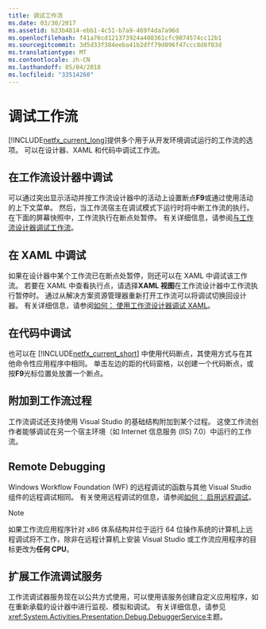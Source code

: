 ```yaml
---
title: 调试工作流
ms.date: 03/30/2017
ms.assetid: b23b4814-ebb1-4c51-b7a9-469f4da7a96d
ms.openlocfilehash: f41a76cd121373924a408361cfc9074574cc12b1
ms.sourcegitcommit: 3d5d33f384eeba41b2dff79d096f47ccc8d8f03d
ms.translationtype: MT
ms.contentlocale: zh-CN
ms.lasthandoff: 05/04/2018
ms.locfileid: "33514260"
---
```

# <a name="debugging-workflows"></a>调试工作流
[!INCLUDE[netfx_current_long](../../../includes/netfx-current-long-md.md)]提供多个用于从开发环境调试运行的工作流的选项。 可以在设计器、XAML 和代码中调试工作流。  
  
## <a name="debugging-in-the-workflow-designer"></a>在工作流设计器中调试  
 可以通过突出显示活动并按工作流设计器中的活动上设置断点**F9**或通过使用活动的上下文菜单。 然后，当工作流宿主在调试模式下运行时将中断工作流的执行。 在下面的屏幕快照中，工作流执行在断点处暂停。 有关详细信息，请参阅[与工作流设计器调试工作流](/visualstudio/workflow-designer/debugging-workflows-with-the-workflow-designer)。  
  
## <a name="debugging-in-xaml"></a>在 XAML 中调试  
 如果在设计器中某个工作流已在断点处暂停，则还可以在 XAML 中调试该工作流。 若要在 XAML 中查看执行点，请选择**XAML 视图**在工作流设计器中工作流执行暂停时。 通过从解决方案资源管理器重新打开工作流可以将调试切换回设计器。 有关详细信息，请参阅[如何： 使用工作流设计器调试 XAML](/visualstudio/workflow-designer/how-to-debug-xaml-with-the-workflow-designer)。  
  
## <a name="debugging-in-code"></a>在代码中调试  
 也可以在 [!INCLUDE[netfx_current_short](../../../includes/netfx-current-short-md.md)] 中使用代码断点，其使用方式与在其他命令性应用程序中相同。 单击左边的距的代码窗格，以创建一个代码断点，或按**F9**光标位置处放置一个断点。  
  
## <a name="attaching-to-a-workflow-process"></a>附加到工作流过程  
 工作流调试还支持使用 Visual Studio 的基础结构附加到某个过程。 这使工作流创作者能够调试在另一个宿主环境（如 Internet 信息服务 (IIS) 7.0）中运行的工作流。  
  
## <a name="remote-debugging"></a>Remote Debugging  
 Windows Workflow Foundation (WF) 的远程调试的函数与其他 Visual Studio 组件的远程调试相同。 有关使用远程调试的信息，请参阅[如何： 启用远程调试](http://go.microsoft.com/fwlink/?LinkId=196257)。  
  
> [!NOTE]
>  如果工作流应用程序针对 x86 体系结构并位于运行 64 位操作系统的计算机上远程调试将不工作，除非在远程计算机上安装 Visual Studio 或工作流应用程序的目标更改为**任何 CPU**。  
  
## <a name="extending-the-workflow-debugging-service"></a>扩展工作流调试服务  
 工作流调试器服务现在以公共方式使用，可以使用该服务创建自定义应用程序，如在重新承载的设计器中进行监视、模拟和调试。 有关详细信息，请参见<xref:System.Activities.Presentation.Debug.DebuggerService>主题。
